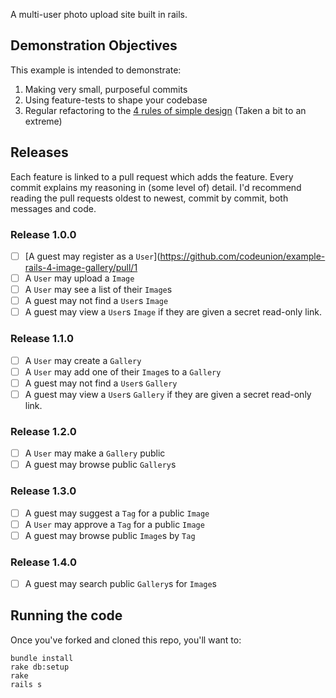 A multi-user photo upload site built in rails.

## Demonstration Objectives
This example is intended to demonstrate:
1. Making very small, purposeful commits
2. Using feature-tests to shape your codebase
3. Regular refactoring to the [4 rules of simple
   design](http://www.jbrains.ca/permalink/the-four-elements-of-simple-design)
   (Taken a bit to an extreme)

## Releases
Each feature is linked to a pull request which adds the feature. Every commit
explains my reasoning in (some level of) detail. I'd recommend reading the pull
requests oldest to newest, commit by commit, both messages and code.

### Release 1.0.0

- [ ] [A guest may register as a
  `User`](https://github.com/codeunion/example-rails-4-image-gallery/pull/1
- [ ] A `User` may upload a `Image`
- [ ] A `User` may see a list of their `Image`s
- [ ] A guest may not find a `User`s `Image`
- [ ] A guest may view a `User`s `Image` if they are given a secret
  read-only link.

### Release 1.1.0

- [ ] A `User` may create a `Gallery`
- [ ] A `User` may add one of their `Image`s to a `Gallery`
- [ ] A guest may not find a `User`s `Gallery`
- [ ] A guest may view a `User`s `Gallery` if they are given a secret read-only
  link.

### Release 1.2.0

- [ ] A `User` may make a `Gallery` public
- [ ] A guest may browse public `Gallery`s

### Release 1.3.0

- [ ] A guest may suggest a `Tag` for a public `Image`
- [ ] A `User` may approve a `Tag` for a public `Image`
- [ ] A guest may browse public `Image`s by `Tag`

### Release 1.4.0

- [ ] A guest may search public `Gallery`s for `Image`s

## Running the code

Once you've forked and cloned this repo, you'll want to:

```
bundle install
rake db:setup
rake
rails s
```

